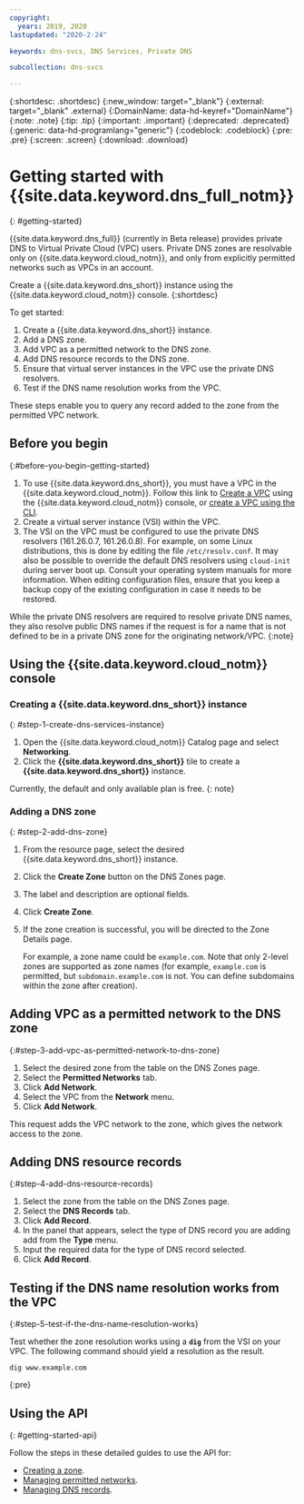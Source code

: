 ```yaml
---
copyright:
  years: 2019, 2020
lastupdated: "2020-2-24"

keywords: dns-svcs, DNS Services, Private DNS

subcollection: dns-svcs

---
```


{:shortdesc: .shortdesc}
{:new_window: target="_blank"}
{:external: target="_blank" .external}
{:DomainName: data-hd-keyref="DomainName"}
{:note: .note}
{:tip: .tip}
{:important: .important}
{:deprecated: .deprecated}
{:generic: data-hd-programlang="generic"}
{:codeblock: .codeblock}
{:pre: .pre}
{:screen: .screen}
{:download: .download}

# Getting started with {{site.data.keyword.dns_full_notm}}
{: #getting-started}

{{site.data.keyword.dns_full}} (currently in Beta release) provides private DNS to Virtual Private Cloud (VPC) users. Private DNS zones are resolvable only on {{site.data.keyword.cloud_notm}}, and only from explicitly permitted networks such as VPCs in an account.

Create a {{site.data.keyword.dns_short}} instance using the {{site.data.keyword.cloud_notm}} console.
{:shortdesc}

To get started:

1. Create a {{site.data.keyword.dns_short}} instance.
1. Add a DNS zone.
1. Add VPC as a permitted network to the DNS zone.
1. Add DNS resource records to the DNS zone.
1. Ensure that virtual server instances in the VPC use the private DNS resolvers.
1. Test if the DNS name resolution works from the VPC.

These steps enable you to query any record added to the zone from the permitted VPC network.

## Before you begin
{:#before-you-begin-getting-started}

1. To use {{site.data.keyword.dns_short}}, you must have a VPC in the {{site.data.keyword.cloud_notm}}. Follow this link to [Create a VPC](/docs/vpc?topic=vpc-creating-a-vpc-using-the-ibm-cloud-console) using the {{site.data.keyword.cloud_notm}} console, or [create a VPC using the CLI](/docs/vpc?topic=vpc-creating-a-vpc-using-cli).
1. Create a virtual server instance (VSI) within the VPC.
1. The VSI on the VPC must be configured to use the private DNS resolvers (161.26.0.7, 161.26.0.8). For example, on some Linux distributions, this is done by editing the file `/etc/resolv.conf`. It may also be possible to override the default DNS resolvers using `cloud-init` during server boot up. Consult your operating system manuals for more information. When editing configuration files, ensure that you keep a backup copy of the existing configuration in case it needs to be restored.

While the private DNS resolvers are required to resolve private DNS names, they also resolve public DNS names if the request is for a name that is not defined to be in a private DNS zone for the originating network/VPC.
{:note}

## Using the {{site.data.keyword.cloud_notm}} console

### Creating a {{site.data.keyword.dns_short}} instance
{: #step-1-create-dns-services-instance}

1. Open the {{site.data.keyword.cloud_notm}} Catalog page and select **Networking**.
1. Click the **{{site.data.keyword.dns_short}}** tile to create a **{{site.data.keyword.dns_short}}** instance.

Currently, the default and only available plan is free.
{: note}

### Adding a DNS zone
{: #step-2-add-dns-zone}

1. From the resource page, select the desired {{site.data.keyword.dns_short}} instance.
1. Click the **Create Zone** button on the DNS Zones page.
1. The label and description are optional fields.
1. Click **Create Zone**.
1. If the zone creation is successful, you will be directed to the Zone Details page.

   For example, a zone name could be `example.com`. Note that only 2-level zones are supported as zone names (for example, `example.com` is permitted, but `subdomain.example.com` is not. You can define subdomains within the zone after creation).

## Adding VPC as a permitted network to the DNS zone
{:#step-3-add-vpc-as-permitted-network-to-dns-zone}

1. Select the desired zone from the table on the DNS Zones page.
1. Select the **Permitted Networks** tab.
1. Click **Add Network**.
1. Select the VPC from the **Network** menu.
1. Click **Add Network**.

This request adds the VPC network to the zone, which gives the network access to the zone.

## Adding DNS resource records
{:#step-4-add-dns-resource-records}

1. Select the zone from the table on the DNS Zones page.
1. Select the **DNS Records** tab.
1. Click **Add Record**.
1. In the panel that appears, select the type of DNS record you are adding add from the **Type** menu.
1. Input the required data for the type of DNS record selected.
1. Click **Add Record**.

## Testing if the DNS name resolution works from the VPC
{:#step-5-test-if-the-dns-name-resolution-works}

Test whether the zone resolution works using a **`dig`** from the VSI on your VPC. The following command should yield a resolution as the result.

```shell
dig www.example.com
```
{:pre}

## Using the API
{: #getting-started-api}

Follow the steps in these detailed guides to use the API for:
- [Creating a zone](/docs/dns-svcs?topic=dns-svcs-managing-dns-zones-api#managing-dns-zones-api).
- [Managing permitted networks](/docs/dns-svcs?topic=dns-svcs-managing-permitted-networks-api#managing-permitted-networks-api).
- [Managing DNS records](/docs/dns-svcs?topic=dns-svcs-managing-dns-records-api#managing-dns-records-api).
